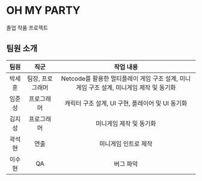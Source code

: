 # OH MY PARTY
졸업 작품 프로젝트

## 팀원 소개
|팀원|직군|작업 내용|
|:---:|:---:|:---:|
|박세훈|팀장, 프로그래머|Netcode를 활용한 멀티플레이 게임 구조 설계, 미니게임 구조 설계, 미니게임 제작 및 동기화|
|임준성|프로그래머|캐릭터 구조 설계, UI 구현, 플레이어 및 UI 동기화|
|김지성|프로그래머|미니게임 제작 및 동기화|
|곽석현|연출|미니게임 인트로 제작|
|이수현|QA|버그 파악|
